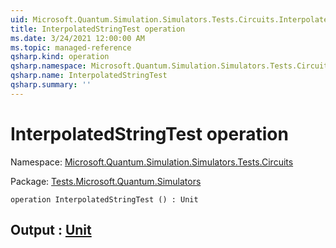 ```yaml
---
uid: Microsoft.Quantum.Simulation.Simulators.Tests.Circuits.InterpolatedStringTest
title: InterpolatedStringTest operation
ms.date: 3/24/2021 12:00:00 AM
ms.topic: managed-reference
qsharp.kind: operation
qsharp.namespace: Microsoft.Quantum.Simulation.Simulators.Tests.Circuits
qsharp.name: InterpolatedStringTest
qsharp.summary: ''
---
```


# InterpolatedStringTest operation

Namespace: [Microsoft.Quantum.Simulation.Simulators.Tests.Circuits](xref:Microsoft.Quantum.Simulation.Simulators.Tests.Circuits)

Package: [Tests.Microsoft.Quantum.Simulators](https://nuget.org/packages/Tests.Microsoft.Quantum.Simulators)




```qsharp
operation InterpolatedStringTest () : Unit
```


## Output : [Unit](xref:microsoft.quantum.lang-ref.unit)

